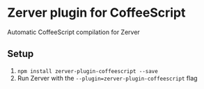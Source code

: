 # Zerver plugin for CoffeeScript

Automatic CoffeeScript compilation for Zerver

## Setup

1. `npm install zerver-plugin-coffeescript --save`
2. Run Zerver with the `--plugin=zerver-plugin-coffeescript` flag
